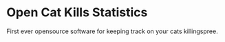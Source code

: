# Open Cat Kills Statistics

First ever opensource software for keeping track on your cats killingspree.
